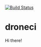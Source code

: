 [![Build Status](https://drone.thobits.com/api/badges/bitsbeats/droneci/status.svg)](https://drone.thobits.com/bitsbeats/droneci)

# droneci

Hi there!
